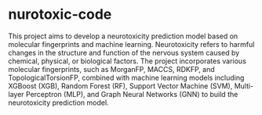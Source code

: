 # nurotoxic-code
This project aims to develop a neurotoxicity prediction model based on molecular fingerprints and machine learning. Neurotoxicity refers to harmful changes in the structure and function of the nervous system caused by chemical, physical, or biological factors. The project incorporates various molecular fingerprints, such as MorganFP, MACCS, RDKFP, and TopologicalTorsionFP, combined with machine learning models including XGBoost (XGB), Random Forest (RF), Support Vector Machine (SVM), Multi-layer Perceptron (MLP), and Graph Neural Networks (GNN) to build the neurotoxicity prediction model.
